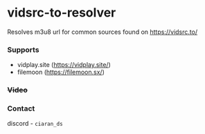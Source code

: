 # vidsrc-to-resolver
Resolves m3u8 url for common sources found on https://vidsrc.to/

### Supports
- vidplay.site (https://vidplay.site/)
- filemoon (https://filemoon.sx/)

### ~~Video~~

### Contact
discord - `ciaran_ds`
